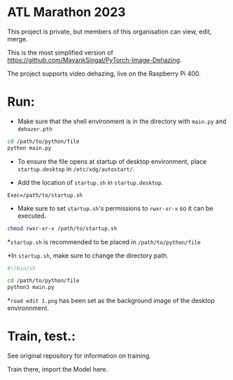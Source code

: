 # ATL Marathon 2023
This project is private, but members of this organisation can view, edit, merge.

This is the most simplified version of https://github.com/MayankSingal/PyTorch-Image-Dehazing.

The project supports video dehazing, live on the Raspberry Pi 400.

# Run:
* Make sure that the shell environment is in the directory with `main.py` and `dehazer.pth`
```sh
cd /path/to/python/file
python main.py
```

* To ensure the file opens at startup of desktop environment, place `startup.desktop` in `/etc/xdg/autostart/`.

* Add the location of `startup.sh` in `startup.desktop`.
```.desktop
Exec=/path/to/startup.sh
```

* Make sure to set `startup.sh`'s permissions to `rwxr-xr-x` so it can be executed. 
```sh
chmod rwxr-xr-x /path/to/startup.sh
```

*`startup.sh` is recommended to be placed in `/path/to/python/file`

*In `startup.sh`, make sure to change the directory path.
```sh
#!/bin/sh

cd /path/to/python/file
python3 main.py
```

*`road edit 1.png` has been set as the background image of the desktop environnment.


# Train, test.:
See original repository for information on training.

Train there, import the Model here.
